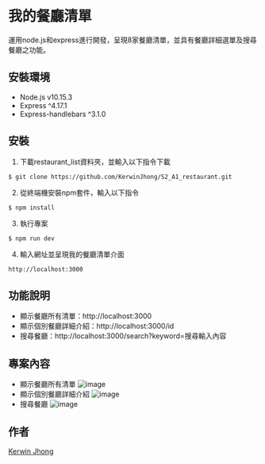 # 我的餐廳清單
運用node.js和express進行開發，呈現8家餐廳清單，並具有餐廳詳細選單及搜尋餐廳之功能。

## 安裝環境

+ Node.js v10.15.3
+ Express ^4.17.1
+ Express-handlebars ^3.1.0

## 安裝
1. 下載restaurant_list資料夾，並輸入以下指令下載
```
$ git clone https://github.com/KerwinJhong/S2_A1_restaurant.git
```
2. 從終端機安裝npm套件，輸入以下指令
```
$ npm install
```
3. 執行專案
```
$ npm run dev
```
4. 輸入網址並呈現我的餐廳清單介面
```
http://localhost:3000
```

## 功能說明
+ 顯示餐廳所有清單：http://localhost:3000
+ 顯示個別餐廳詳細介紹：http://localhost:3000/id
+ 搜尋餐廳：http://localhost:3000/search?keyword=搜尋輸入內容

## 專案內容
+ 顯示餐廳所有清單
![image](https://github.com/KerwinJhong/restaurant_list/blob/master/restaurant_list.png)
+ 顯示個別餐廳詳細介紹
![image](https://github.com/KerwinJhong/restaurant_list/blob/master/restaurant_index.png)
+ 搜尋餐廳
![image](https://github.com/KerwinJhong/restaurant_list/blob/master/restaurant_research.png)



## 作者
[Kerwin Jhong](https://github.com/KerwinJhong)

